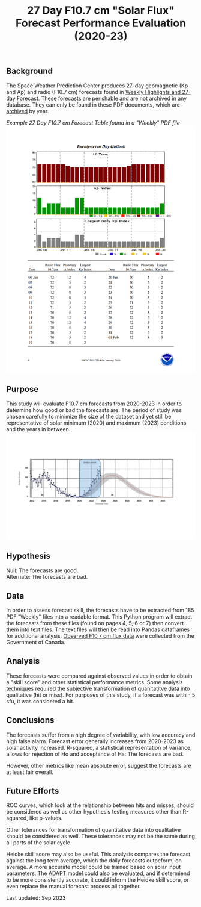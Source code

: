 # <center>27 Day F10.7 cm "Solar Flux" Forecast Performance Evaluation (2020-23)</center><br>

## Background
The Space Weather Prediction Center produces 27-day geomagnetic (Kp and Ap) and radio (F10.7 cm) forecasts found in [Weekly Highlights and 27-day Forecast](https://www.swpc.noaa.gov/products/weekly-highlights-and-27-day-forecast). These forecasts are perishable and are not archived in any database. They can only be found in these PDF documents, which are [archived](ftp.swpc.noaa.gov/pub/warehouse/) by year. 

*Example 27 Day F10.7 cm Forecast Table found in a "Weekly" PDF file*
![EXAMPLE 27 DAY FORECAST in PDF FORMAT](https://github.com/sunnysidedenver/swpc_27day/blob/main/Example%20Forecast.PNG)
## Purpose
This study will evaluate F10.7 cm forecasts from 2020-2023 in order to determine how good or bad the forecasts are. The period of study was chosen carefully to minimize the size of the dataset and yet still be representative of solar minimum (2020) and maximum (2023) conditions and the years in between. 
![2020-2023 Study Period](https://github.com/sunnysidedenver/swpc_27day/blob/main/study%20period.png)
## Hypothesis
Null: The forecasts are good. </br>
Alternate: The forecasts are bad.

## Data
In order to assess forecast skill, the forecasts have to be extracted from 185 PDF "Weekly" files into a readable format. This Python program will extract the forecasts from these files (found on pages 4, 5, 6 or 7) then convert them into text files. The text files will then be read into Pandas dataframes for additional analysis. [Observed F10.7 cm flux data](ftp.seismo.nrcan.gc.ca/spaceweather/solar_flux/daily_flux_values/fluxtable.txt) were collected from the Government of Canada. 

## Analysis
These forecasts were compared against observed values in order to obtain a "skill score" and other statistical performance metrics. Some analysis techniques required the subjective transformation of quanitatitve data into qualitative (hit or miss). For purposes of this study, if a forecast was within 5 sfu, it was considered a hit.

## Conclusions
The forecasts suffer from a high degree of variability, with low accuracy and high false alarm. Forecast error generally increases from 2020-2023 as solar activity increased. R-squared, a statistical representation of variance, allows for rejection of Ho and acceptance of Ha: The forecasts are bad.

However, other metrics like mean absolute error, suggest the forecasts are at least fair overall.

## Future Efforts
ROC curves, which look at the relationship between hits and misses, should be considered as well as other hypothesis testing measures other than R-squared, like p-values.

Other tolerances for transformation of quantitative data into qualitative should be considered as well. These tolerances may not be the same during all parts of the solar cycle.

Heidke skill score may also be useful. This analysis compares the forecast against the long term average, which the daily forecasts outpeform, on average. A more accurate model could be trained based on solar input parameters. The [ADAPT model](https://gong.nso.edu/adapt/sift/adapt_f10_forecast.txt) could also be evaluated, and if determiend to be more consistently accurate, it could inform the Heidke skill score, or even replace the manual forecast process all together.

Last updated: Sep 2023

